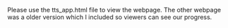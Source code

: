Please use the tts_app.html file to view the webpage. The other webpage was a older version which I included so viewers can see our progress.
